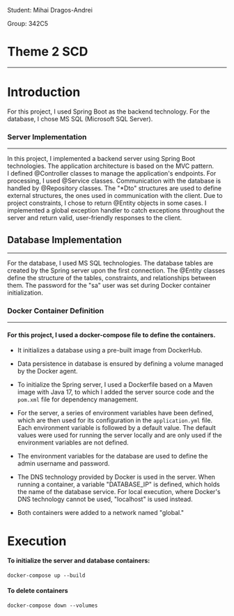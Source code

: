 Student: Mihai Dragos-Andrei

Group: 342C5

# Theme 2 SCD

---

# Introduction

For this project, I used Spring Boot as the backend technology. For the database, I chose MS SQL (Microsoft SQL Server).


### **Server Implementation**

---
In this project, I implemented a backend server using Spring Boot technologies. The application architecture is based on the MVC pattern.  
I defined @Controller classes to manage the application's endpoints. For processing, I used @Service classes. Communication with the database is handled by @Repository classes.
The "*Dto" structures are used to define external structures, the ones used in communication with the client. Due to project constraints, I chose to return @Entity objects in some cases.
I implemented a global exception handler to catch exceptions throughout the server and return valid, user-friendly responses to the client.

## **Database Implementation**

---
For the database, I used MS SQL technologies. The database tables are created by the Spring server upon the first connection. The @Entity classes define the structure of the tables, constraints, and relationships between them. The password for the "sa" user was set during Docker container initialization.


  
### **Docker Container Definition**

---
#### For this project, I used a docker-compose file to define the containers. 

* It initializes a database using a pre-built image from DockerHub. 


* Data persistence in database is ensured by defining a volume managed by the Docker agent. 


* To initialize the Spring server, I used a Dockerfile based on a Maven image with Java 17, to which I added the server 
source code and the `pom.xml` file for dependency management. 


* For the server, a series of environment variables have been defined, which are then used for its configuration in 
the `application.yml` file. Each environment variable is followed by a default value. The default values were used for 
running the server locally and are only used if the environment variables are not defined.


* The environment variables for the database are used to define the admin username and password.


* The DNS technology provided by Docker is used in the server. When running a container, a variable "DATABASE_IP" is 
defined, which holds the name of the database service. For local execution, where Docker's DNS technology cannot be 
used, "localhost" is used instead.


* Both containers were added to a network named "global."

# Execution

#### To initialize the server and database containers:

    docker-compose up --build

#### To delete containers 
    
    docker-compose down --volumes
